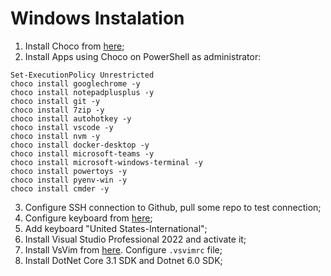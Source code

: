 # Windows Instalation

1. Install Choco from [here](https://chocolatey.org/install);
2. Install Apps using Choco on PowerShell as administrator:
  ```
  Set-ExecutionPolicy Unrestricted
  choco install googlechrome -y
  choco install notepadplusplus -y
  choco install git -y
  choco install 7zip -y
  choco install autohotkey -y
  choco install vscode -y
  choco install nvm -y
  choco install docker-desktop -y
  choco install microsoft-teams -y 
  choco install microsoft-windows-terminal -y
  choco install powertoys -y
  choco install pyenv-win -y
  choco install cmder -y
  ```
3. Configure SSH connection to Github, pull some repo to test connection;
4. Configure keyboard from [here](https://github.com/mauroao/keyboard-layout);
5. Add keyboard "United States-International";
6. Install Visual Studio Professional 2022 and activate it;
7. Install VsVim from [here](https://marketplace.visualstudio.com/items?itemName=JaredParMSFT.VsVim2022Preview). Configure `.vsvimrc` file;
8. Install DotNet Core 3.1 SDK and Dotnet 6.0 SDK;


